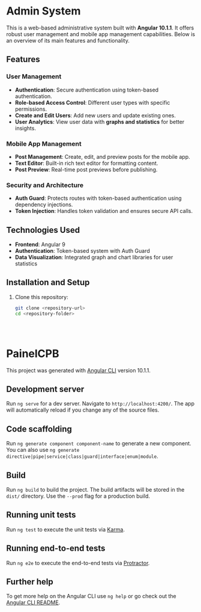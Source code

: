 # Admin System

This is a web-based administrative system built with **Angular 10.1.1**. It offers robust user management and mobile app management capabilities. Below is an overview of its main features and functionality.

## Features

### User Management
- **Authentication**: Secure authentication using token-based authentication.
- **Role-based Access Control**: Different user types with specific permissions.
- **Create and Edit Users**: Add new users and update existing ones.
- **User Analytics**: View user data with **graphs and statistics** for better insights.

### Mobile App Management
- **Post Management**: Create, edit, and preview posts for the mobile app.
- **Text Editor**: Built-in rich text editor for formatting content.
- **Post Preview**: Real-time post previews before publishing.

### Security and Architecture
- **Auth Guard**: Protects routes with token-based authentication using dependency injections.
- **Token Injection**: Handles token validation and ensures secure API calls.

## Technologies Used
- **Frontend**: Angular 9
- **Authentication**: Token-based system with Auth Guard
- **Data Visualization**: Integrated graph and chart libraries for user statistics

## Installation and Setup

1. Clone this repository:
   ```bash
   git clone <repository-url>
   cd <repository-folder>





# PainelCPB

This project was generated with [Angular CLI](https://github.com/angular/angular-cli) version 10.1.1.

## Development server

Run `ng serve` for a dev server. Navigate to `http://localhost:4200/`. The app will automatically reload if you change any of the source files.

## Code scaffolding

Run `ng generate component component-name` to generate a new component. You can also use `ng generate directive|pipe|service|class|guard|interface|enum|module`.

## Build

Run `ng build` to build the project. The build artifacts will be stored in the `dist/` directory. Use the `--prod` flag for a production build.

## Running unit tests

Run `ng test` to execute the unit tests via [Karma](https://karma-runner.github.io).

## Running end-to-end tests

Run `ng e2e` to execute the end-to-end tests via [Protractor](http://www.protractortest.org/).

## Further help

To get more help on the Angular CLI use `ng help` or go check out the [Angular CLI README](https://github.com/angular/angular-cli/blob/master/README.md).
